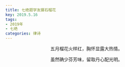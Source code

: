 ```yaml
---
title: 七绝题学友摄石榴花
key: 2019.5.16
tags: 
- 2019年 
- 七绝
categories: 律诗
---
```


<p align="center">五月榴花火样红，胸怀显露大热情。
</p>
<p align="center">虽然确少芬芳味，留取丹心配光明。
</p>
